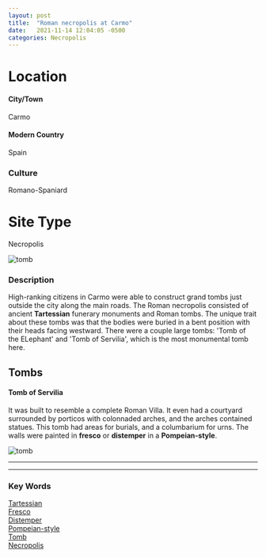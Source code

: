 ```yaml
---
layout: post
title:  "Roman necropolis at Carmo"
date:   2021-11-14 12:04:05 -0500
categories: Necropolis
---
```

# Location
#### City/Town
Carmo
#### Modern Country
Spain
### Culture
Romano-Spaniard
# Site Type
Necropolis

![tomb](https://upload.wikimedia.org/wikipedia/commons/thumb/4/42/Carmona-Necr%C3%B3polis_Romana-Templo-20110916.jpg/330px-Carmona-Necr%C3%B3polis_Romana-Templo-20110916.jpg)

### Description
High-ranking citizens in Carmo were able to construct grand tombs just outside the city along the main roads. The Roman necropolis consisted of ancient **Tartessian** funerary monuments and Roman tombs. The unique trait about these tombs was that the bodies were buried in a bent position with their heads facing westward. There were a couple large tombs: 'Tomb of the ELephant' and 'Tomb of Servilia', which is the most monumental tomb here.


## Tombs
#### Tomb of Servilia
It was built to resemble a complete Roman Villa. It even had a courtyard surrounded by porticos with colonnaded arches, and the arches contained statues. This tomb had areas for burials, and a columbarium for urns. The walls were painted in **fresco** or **distemper** in a **Pompeian-style**.

![tomb](https://www.researchgate.net/publication/311972040/figure/fig1/AS:962365612904449@1606457250218/Panoramic-view-of-the-Servilia-tomb-at-the-Necropolis-Romana-de-Carmona-Sevilla-Spain_Q320.jpg)

---
---
### Key Words
[Tartessian](https://en.wikipedia.org/wiki/Tartessos)\
[Fresco](https://www.britannica.com/art/painting/Fresco)\
[Distemper](https://en.wikipedia.org/wiki/Distemper_(paint))\
[Pompeian-style](https://en.wikipedia.org/wiki/Pompeian_Styles)\
[Tomb](https://www.britannica.com/topic/tomb)\
[Necropolis](https://www.britannica.com/topic/necropolis-archaeology)
